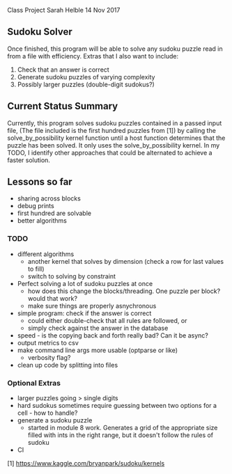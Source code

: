 Class Project
Sarah Helble
14 Nov 2017

Sudoku Solver
-------------
Once finished, this program will be able to solve any sudoku puzzle read in
from a file with efficiency.
Extras that I also want to include:
1. Check that an answer is correct
2. Generate sudoku puzzles of varying complexity
3. Possibly larger puzzles (double-digit sudokus?)

Current Status Summary
----------------------
Currently, this program solves sudoku puzzles contained in a passed input file,
(The file included is the first hundred puzzles from [1]) by calling the solve_by_possibility kernel function until a host function determines that the puzzle has been solved. It only uses the solve_by_possibility kernel. In my
TODO, I identify other approaches that could be alternated to achieve a faster
solution.

Lessons so far
--------------
- sharing across blocks
- debug prints
- first hundred are solvable
- better algorithms

### TODO
- different algorithms
  - another kernel that solves by dimension (check a row for last values to fill)
  - switch to solving by constraint
- Perfect solving a lot of sudoku puzzles at once
  - how does this change the blocks/threading. One puzzle per block? would that
    work?
  - make sure things are properly asnychronous
- simple program: check if the answer is correct
  - could either double-check that all rules are followed, or
  - simply check against the answer in the database
- speed - is the copying back and forth really bad? Can it be async?
- output metrics to csv
- make command line args more usable (optparse or like)
  - verbosity flag? 
- clean up code by splitting into files

### Optional Extras
- larger puzzles going > single digits
- hard sudokus sometimes require guessing between two options for a cell - how to handle?
- generate a sudoku puzzle
  - started in module 8 work. Generates a grid of the appropriate size filled with
    ints in the right range, but it doesn't follow the rules of sudoku
- CI

[1] https://www.kaggle.com/bryanpark/sudoku/kernels
